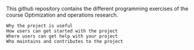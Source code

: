 This github repository contains the different programming exercises of the course Optimization and operations research.


    Why the project is useful
    How users can get started with the project
    Where users can get help with your project
    Who maintains and contributes to the project
